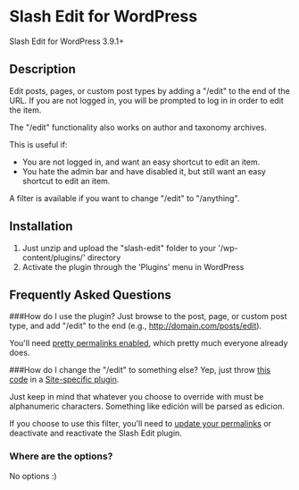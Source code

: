 Slash Edit for WordPress
======================

Slash Edit for WordPress 3.9.1+

## Description

Edit posts, pages, or custom post types by adding a "/edit" to the end of the URL.  If you are not logged in, you will be prompted to log in in order to edit the item.

The "/edit" functionality also works on author and taxonomy archives.

This is useful if:

<ul>
<li>You are not logged in, and want an easy shortcut to edit an item.</li>
<li>You hate the admin bar and have disabled it, but still want an easy shortcut to edit an item.</li>
</ul>

A filter is available if you want to change "/edit" to "/anything".

## Installation

1. Just unzip and upload the "slash-edit" folder to your '/wp-content/plugins/' directory
2. Activate the plugin through the 'Plugins' menu in WordPress

## Frequently Asked Questions
###How do I use the plugin?
Just browse to the post, page, or custom post type, and add "/edit" to the end (e.g., http://domain.com/posts/edit).

You'll need <a href="http://codex.wordpress.org/Using_Permalinks#mod_rewrite:_.22Pretty_Permalinks.22">pretty permalinks enabled</a>, which pretty much everyone already does.

###How do I change the "/edit" to something else?
Yep, just throw <a href="https://gist.github.com/ronalfy/cbbc1599bda2811c9a86">this code</a> in a <a href="http://www.wpbeginner.com/beginners-guide/what-why-and-how-tos-of-creating-a-site-specific-wordpress-plugin/">Site-specific plugin</a>.

Just keep in mind that whatever you choose to override with must be alphanumeric characters.  Something like edición will be parsed as edicion.

If you choose to use this filter, you'll need to <a href="http://codex.wordpress.org/Settings_Permalinks_Screen">update your permalinks</a> or deactivate and reactivate the Slash Edit plugin.

### Where are the options?
No options :) 